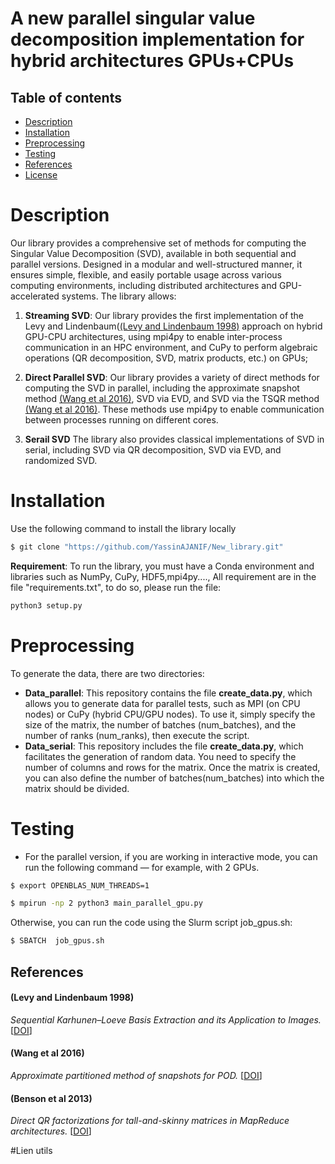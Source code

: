 # A new parallel singular value decomposition implementation for hybrid architectures  GPUs+CPUs

## Table of contents


  * [Description](#description)
  * [Installation](#Installation)
  * [Preprocessing](#Preprocessing)
  * [Testing](#Testing)
  * [References](#references)
  * [License](#license)




# Description
Our library provides a comprehensive set of methods for computing the Singular Value Decomposition (SVD), available in both sequential and parallel versions. Designed in a modular and well-structured manner, it ensures simple, flexible, and easily portable usage across various computing environments, including distributed architectures and GPU-accelerated systems. The library allows:

1. **Streaming SVD**: Our library provides the first implementation of the Levy and Lindenbaum([(Levy and Lindenbaum 1998)](#Levy-and-Lindenbaum-1998) approach on hybrid GPU-CPU architectures, using mpi4py to enable inter-process communication in an HPC environment, and CuPy to perform algebraic operations (QR decomposition, SVD, matrix products, etc.) on GPUs;

2. **Direct Parallel SVD**: Our library provides a variety of direct methods for computing the SVD in parallel, including the approximate snapshot method [(Wang et al 2016)](#Wang-et-al-2016), SVD via EVD, and SVD via the TSQR method [(Wang et al 2016)](#Wang-et-al-2016). These methods use mpi4py to enable communication between processes running on different cores.


3. **Serail SVD** The library also provides classical implementations of SVD in serial, including SVD via QR decomposition, SVD via EVD, and randomized SVD.

# Installation
Use the following command to install the library locally<br>
```bash
$ git clone "https://github.com/YassinAJANIF/New_library.git"
```
**Requirement**:
To run the library, you must have a Conda environment and libraries such as NumPy, CuPy, HDF5,mpi4py...., All requirement are in  the file "requirements.txt", to do so, please run the file:
```bash
python3 setup.py
```
# Preprocessing
To generate the data, there are two directories:
- **Data_parallel**: This repository contains the file **create_data.py**, which allows you to generate data for parallel tests, such as MPI (on CPU nodes) or CuPy (hybrid CPU/GPU nodes). To use it, simply specify the size of the matrix, the number of batches (num_batches), and the number of ranks (num_ranks), then execute the script.
- **Data_serial**: This repository includes the file **create_data.py**, which facilitates the generation of random data. You need to specify the number of columns and rows for the matrix. Once the matrix is created, you can also define the number of batches(num_batches) into which the matrix should be divided.
# Testing

- For the parallel version, if you are working in interactive mode, you can run the following command — for example, with 2 GPUs.
```bash 
$ export OPENBLAS_NUM_THREADS=1
```

```bash
$ mpirun -np 2 python3 main_parallel_gpu.py
```
Otherwise, you can run the code using the Slurm script job_gpus.sh: 

```bash
$ SBATCH  job_gpus.sh
```


## References

#### (Levy and Lindenbaum 1998) 
*Sequential Karhunen–Loeve Basis Extraction and its Application to Images.* [[DOI](https://ieeexplore.ieee.org/abstract/document/723422)]

#### (Wang et al 2016) 
*Approximate partitioned method of snapshots for POD.* [[DOI](https://www.sciencedirect.com/science/article/pii/S0377042715005774)]

#### (Benson et al 2013)
*Direct QR factorizations for tall-and-skinny matrices in MapReduce architectures.* [[DOI](https://ieeexplore.ieee.org/document/6691583)]

#Lien utils
 

